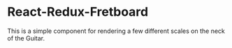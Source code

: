 # React-Redux-Fretboard

This is a simple component for rendering a few different scales on the neck of the Guitar.
